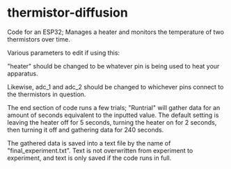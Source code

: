 # thermistor-diffusion
Code for an ESP32; Manages a heater and monitors the temperature of two thermistors over time.

Various parameters to edit if using this:

"heater" should be changed to be whatever pin is being used to heat your apparatus. 

Likewise, adc_1 and adc_2 should be changed to whichever pins connect to the thermistors in question. 

The end section of code runs a few trials; "Runtrial" will gather data for an amount of seconds equivalent to the inputted value.
The default setting is leaving the heater off for 5 seconds, turning the heater on for 2 seconds, then turning it off and gathering data for 240 seconds.

The gathered data is saved into a text file by the name of "final_experiment.txt". Text is not overwritten from experiment to experiment, and text is only saved if the code runs in full.
